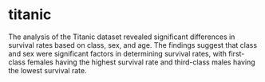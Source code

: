 # titanic
The analysis of the Titanic dataset revealed significant differences in survival rates based on class, sex, and age. The findings suggest that class and sex were significant factors in determining survival rates, with first-class females having the highest survival rate and third-class males having the lowest survival rate. 
